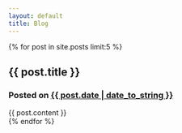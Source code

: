 ```yaml
---
layout: default
title: Blog
---
```

{% for post in site.posts limit:5 %}
  <div class="item">
    <div class="item_details">
      <h2>{{ post.title }}</h2>
      <h3>Posted on <a href="{{ post.url }}" title="Permalink for this post">{{ post.date | date_to_string }}</a></h3>
    </div>
    <div class="item_content">
      {{ post.content }}
    </div>
  </div>
  {% endfor %}
